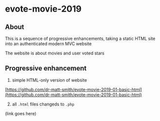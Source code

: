 # evote-movie-2019

## About
This is a sequence of progressive enhancements, taking a static HTML site into an authenticated modern MVC website

The website is about movies and user voted stars

## Progressive enhancement 

1. simple HTML-only version of website

[https://github.com/dr-matt-smith/evote-movie-2019-01-basic-html](https://github.com/dr-matt-smith/evote-movie-2019-01-basic-html)

2. all `.html` files changeds to `.php`

(link goes here)
